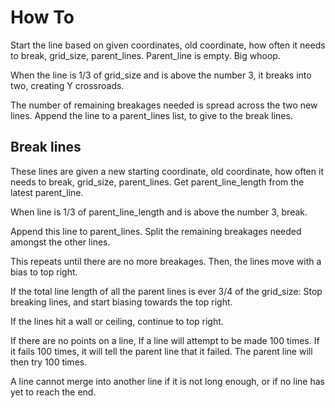 # How To

Start the line based on given coordinates, old coordinate, how often it needs to break, grid_size, parent_lines.
Parent_line is empty. Big whoop.

When the line is 1/3 of grid_size and is above the number 3, it breaks into two, creating Y crossroads.

The number of remaining breakages needed is spread across the two new lines.
Append the line to a parent_lines list, to give to the break lines.

## Break lines
These lines are given a new starting coordinate, old coordinate, how often it needs to break, grid_size, parent_lines.
Get parent_line_length from the latest parent_line.

When line is 1/3 of parent_line_length and is above the number 3, break.

Append this line to parent_lines.
Split the remaining breakages needed amongst the other lines.

This repeats until there are no more breakages. Then, the lines move with a bias to top right.

If the total line length of all the parent lines is ever 3/4 of the grid_size:
    Stop breaking lines, and start biasing towards the top right. 

If the lines hit a wall or ceiling, continue to top right.



If there are no points on a line,
If a line will attempt to be made 100 times. If it fails 100 times, it will tell the parent line that it failed. The parent line will then try 100 times.

A line cannot merge into another line if it is not long enough, or if no line has yet to reach the end.

